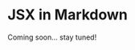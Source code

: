 # JSX in Markdown

Coming soon... stay tuned!
<!-- You can also use arrow functions and more advanced expressions, provided the function does not use any input other than literals. The following will work and will evaluate the property to `'abc'`.

## Arrow Functions

Simple arrow functions can be run from JSX. The body of the function can only access variables that are defined in the scope of the function. Access global variables is not allowed.

You can use these functions to generate JSX dynamically if needed.

```jsx
<ReactComponent>
  { [1, 2, 3].map(x => (<Child>{x}</Child>))}
</ReactComponent>
```

will generate

```jsx
<ReactComponent>
  <Child>1</Child>
  <Child>2</Child>
  <Child>3</Child>
</ReactComponent>
```

<Danger>Running arbitrary functions from text in markdown is dangerous. While GitDocs does not `eval` code, you should use caution when using these features and avoid them if possible.</Danger>

## Call Expressions

The following functions can be called from expressions

* `Array.prototype.join`
* `Array.prototype.map`
* `String.prototype.split`

## Member Expressions

The GitDocs JSX markdown processor supports accessing object properties, such as the length of an array.

```jsx
<ReactComponent attr={[3, 4].length} />
```

will set the attribute named `attr` to `2`. -->
